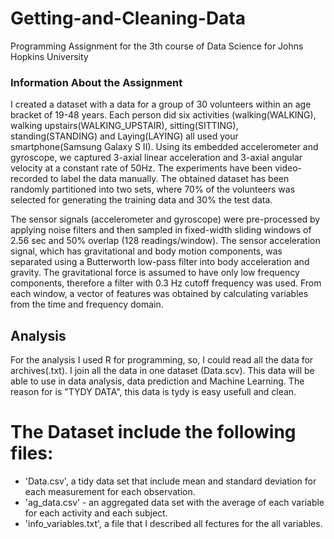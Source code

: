 # Getting-and-Cleaning-Data
Programming Assignment for the 3th course of Data Science for Johns Hopkins University
### Information About the Assignment
I created a dataset with a data for a group of 30 volunteers within an age bracket of 19-48 years. Each person did six activities (walking(WALKING), walking upstairs(WALKING_UPSTAIR), sitting(SITTING), standing(STANDING) and Laying(LAYING) all used your smartphone(Samsung Galaxy S II). Using its embedded accelerometer and gyroscope, we captured 3-axial linear acceleration and 3-axial angular velocity at a constant rate of 50Hz. The experiments have been video-recorded to label the data manually. The obtained dataset has been randomly partitioned into two sets, where 70% of the volunteers was selected for generating the training data and 30% the test data.

The sensor signals (accelerometer and gyroscope) were pre-processed by applying noise filters and then sampled in fixed-width sliding windows of 2.56 sec and 50% overlap (128 readings/window). The sensor acceleration signal, which has gravitational and body motion components, was separated using a Butterworth low-pass filter into body acceleration and gravity. The gravitational force is assumed to have only low frequency components, therefore a filter with 0.3 Hz cutoff frequency was used. From each window, a vector of features was obtained by calculating variables from the time and frequency domain.

## Analysis 
For the analysis I used R for programming, so, I could read all the data for archives(.txt). I join all the data in one dataset (Data.scv). This data will be able to use in data analysis, data prediction and Machine Learning. The reason for is "TYDY DATA", this data is tydy is easy usefull and clean.

# The Dataset include the following files:
  - 'Data.csv', a tidy data set that include mean and standard deviation for each measurement for each observation.
  - 'ag_data.csv’ - an aggregated data set with the average of each variable for each activity and each subject.
  - 'info_variables.txt', a file that I described all fectures for the all variables.
  
  

